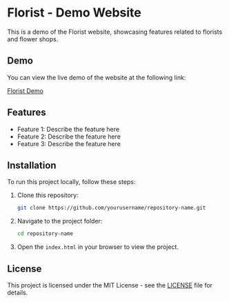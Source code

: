 # Florist - Demo Website

This is a demo of the Florist website, showcasing features related to florists and flower shops.

## Demo

You can view the live demo of the website at the following link:

[Florist Demo](https://datdangg.github.io/florist/#)

## Features

- Feature 1: Describe the feature here
- Feature 2: Describe the feature here
- Feature 3: Describe the feature here

## Installation

To run this project locally, follow these steps:

1. Clone this repository:
    ```bash
    git clone https://github.com/yourusername/repository-name.git
    ```

2. Navigate to the project folder:
    ```bash
    cd repository-name
    ```

3. Open the `index.html` in your browser to view the project.

## License

This project is licensed under the MIT License - see the [LICENSE](LICENSE) file for details.

